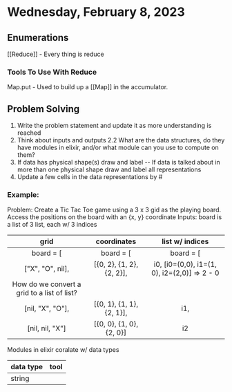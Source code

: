 # Wednesday, February 8, 2023

## Enumerations
[[Reduce]] - Every thing is reduce

### Tools To Use With Reduce
Map.put - Used to build up a [[Map]] in the accumulator.

## Problem Solving
1. Write the problem statement and update it as more understanding is reached
2. Think about inputs and outputs
2.2 What are the data structures, do they have modules in elixir, and/or what module can you use to compute on them?
3. If data has physical shape(s) draw and label 
-- If data is talked about in more than one physical shape draw and label all representations
1. Update a few cells in the data representations by # 

### Example:

Problem: Create a Tic Tac Toe game using a 3 x 3 gid as the playing board. Access the positions on the board with an {x, y} coordinate
Inputs: board is a list of 3 list, each w/ 3 indices

| grid                | coordinates                     | list w/ indices |
| :---:               | :---:                           | :---:
|  board = [          | board = [                       |  board = [ 
|    ["X", "O", nil], |   [{0, 2}, {1, 2}, {2, 2}],     |   i0, [i0=(0,0), i1=(1, 0), i2=(2,0)]  => 2 - 0
| How do we convert a grid to a list of list? |
|    [nil, "X", "O"], |   [{0, 1}, {1, 1}, {2, 1}],     |   i1, 
|    [nil, nil, "X"]  |   [{0, 0}, {1, 0}, {2, 0}]      |   i2  


Modules in elixir coralate w/ data types

| data type | tool |
| :---      | :--  |
| string    | 